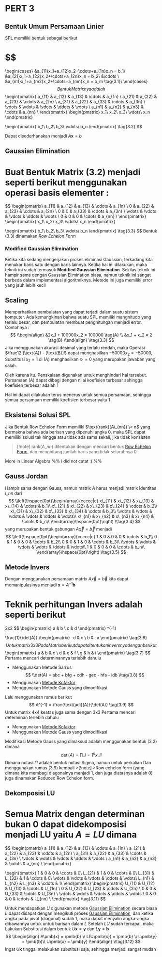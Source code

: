 # PERT 3

## Bentuk Umum Persamaan Linier

SPL memiliki bentuk sebagai berikut

# $$
\\begin{cases}
&a\_{11}x_1+a\_{12}x_2+\cdots+a\_{1n}x_n = b_1\\
&a\_{21}x_1+a\_{22}x_2+\cdots+a\_{2n}x_n = b_2\\
&\cdots \\
&a\_{m1}x_1+a\_{m2}x_2+\cdots+a\_{mn}x_n = b_m \tag{3.1}\\
\\end{cases}
$$
Bentuk Matrixnya adalah
$$
\\begin{pmatrix}
a\_{11} & a\_{12} & a\_{13} & \cdots & a\_{1n} \\
a\_{21} & a\_{22} & a\_{23} & \cdots & a\_{2n} \\
a\_{31} & a\_{22} & a\_{33} & \cdots & a\_{3n} \\
\\vdots & \vdots & \vdots & \ddots & \vdots \\
a\_{n1} & a\_{n2} & a\_{n3} & \cdots & a\_{nn} \\
\\end{pmatrix}
\\begin{pmatrix}
x_1\\
x_2\\
x_3\\
\\vdots\\
x_n
\\end{pmatrix}

\\begin{pmatrix}
b_1\\
b_2\\
b_3\\
\\vdots\\
b_n
\\end{pmatrix}
\\tag{3.2}
$$

Dapat disederhanakan menjadi $A\pmb{x} = b$ 

## Gaussian Elimination

# Buat Bentuk Matrix $(3.2)$  menjadi seperti berikut menggunakan operasi basis elementer :
$$
\\begin{pmatrix}
a\_{11} & a\_{12} & a\_{13} & \cdots & a\_{1n} \\
0 & a\_{22} & a\_{23} & \cdots & a\_{2n} \\
0 & 0 & a\_{33} & \cdots & a\_{3n} \\
\\vdots & \vdots & \vdots & \ddots & \vdots \\
0 & 0 & 0 & \cdots & a\_{nn} \\
\\end{pmatrix}
\\begin{pmatrix}
x_1\\
x_2\\
x_3\\
\\vdots\\
x_n
\\end{pmatrix}

\\begin{pmatrix}
b_1\\
b_2\\
b_3\\
\\vdots\\
b_n
\\end{pmatrix}
\\tag{3.3}
$$
Bentuk $(3.3)$ dinamakan *Row Echelon Form*

### Modified Gaussian Elimination

Ketika kita sedang mengerjakan proses eliminasi Gaussian, terkadang kita menukar baris satu dengan baris lainnya. Ketika hal ini dilakukan, maka teknik ini sudah termasuk **Modified Gaussian Elimination**. Sekilas teknik ini hampir sama dengan Gaussian Elimination biasa, namun teknik ini sangat berbeda dalam implementasi algoritmiknya. Metode ini juga memiliki error yang jauh lebih kecil

## Scaling

Memperhatikan pembulatan yang dapat terjadi dalam suatu sistem komputer. Ada kemungkinan bahwa suatu SPL memiliki mangnitudo yang terlalu besar, dan pembulatan membuat penghitungan menjadi error. 
Contohnya : 
$$
\\begin{align}
&2x_1 + 100000x_2 = 100000 \tag{A} \\
&x_1 + x_2 = 2 \tag{B}
\\end{align}
\\tag{3.3}
$$
Jika menggunakan akurasi desimal yang terlalu rendah, maka Operasi $\frac12 (\text{A}) - (\text{B})$ dapat menghasilkan $-50000x_2=-50000$, Substitusi $x_2 = 1$ di $(\text{A})$ menghasilkan $x_1 = 0$ yang merupakan jawaban yang salah.

Oleh karena itu. Penskalaan digunakan untuk menghindari hal tersebut. Persamaan $(\text{A})$ dapat dibagi dengan nilai koefisien terbesar sehingga koefisien terbesar adalah 1

Hal ini dapat dilakukan terus menerus untuk semua persamaan, sehingga semua persamaan memiliki koefisien terbesar yaitu 1

## Eksistensi Solusi SPL

Jika Bentuk Row Echelon Form memiliki $\text{rank}(A\_{nn}) \< n$ yang bermakna bahwa ada barisan yang dipenuhi angka 0, maka SPL dapat memiliki solusi tak hingga atau tidak ada sama sekali, jika tidak konsisten

 > 
 > \[!note\]
 > $\text{rank}(A\_{nn})$ ditentukan dengan mencari bentuk [Row Echelon Form](PERT%203.md#gaussian-elimination), dan menghitung jumlah baris yang tidak seluruhnya 0

More in Linear Algebra %% i did not catat :( %%

## Gauss Jordan

Hampir sama dengan Gauss, namun matrix $A$ harus menjadi matrix identitas $I\_{nn}$ dari 
$$
\\left(\hspace{0pt}\begin{array}{ccccc|c}
x\_{11} & x\_{12} & x\_{13} & x\_{14} & \cdots & b_1\\
x\_{21} & x\_{22} & x\_{23} & x\_{24} & \cdots & b_2\\
x\_{31} & x\_{32} & x\_{33} & x\_{34} & \cdots & b_3\\
\\vdots & \vdots & \vdots & \vdots & \ddots & \vdots\\
x\_{n1} & x\_{n2} & x\_{n3} & x\_{n4} & \cdots & b_n\\
\\end{array}\hspace{0pt}\right)
\\tag{3.4}
$$
yang merupakan bentuk gabungan $A\vec{x} = \vec{b}$
menjadi
$$
\\left(\hspace{0pt}\begin{array}{ccccc|c}
1 & 0 & 0 & 0 & \cdots & b_1\\
0 & 1 & 0 & 0 & \cdots & b_2\\
0 & 0 & 1 & 0 & \cdots & b_3\\
\\vdots & \vdots & \vdots & \vdots & \ddots & \vdots\\
1 & 0 & 0 & 0 & \cdots & b_n\\
\\end{array}\hspace{0pt}\right)
\\tag{3.5}
$$

## Metode Invers

Dengan menggunakan persamaan matrix $A\vec{x} = \vec{b}$ kita dapat memanipulasinya menjadi $\pmb{x} = A^{-1}\pmb{b}$ 

# Teknik perhitungan Invers adalah seperti berikut
2x2
$$
\\begin{pmatrix}
a & b \\
c & d
\\end{pmatrix} ^{-1}

\\frac{1}{\det(A)} 
\\begin{pmatrix}
-d & c \\
b & -a 
\\end{pmatrix}
\\tag{3.6}
$$
Untuk matrix 3x3
Pada Matrix berikut dapat ditentukan inversnya dengan berikut
$$
\\begin{pmatrix}
a & b & c \\
d & e & f \\
g & h & i
\\end{pmatrix}
\\tag{3.7}
$$
Pertama mencari determinannya terlebih dahulu

* Menggunakan Metode Sarrus 
  $$
  \\det(A) = abc + bfg + cdh - gec - hfa - idb
  \\tag{3.8}
  $$
* Menggunakan [Metode Kofaktor](https://byjus.com/maths/cofactor/) 
* Menggunakan Metode Gauss yang dimodifikasi

Lalu menggunakan rumus berikut
$$
A^{-1} = \frac{\text{adj}(A)}{\det(A)} \tag{3.9}
$$
Untuk matrix 4x4 keatas juga sama dengan 3x3
Pertama mencari determinan terlebih dahulu

* Menggunakan  [Metode Kofaktor](https://byjus.com/maths/cofactor/) 
* Menggunakan Metode Gauss yang dimodifikasi

Modifikasi Metode Gauss yang dimaksud adalah menggunakan bentuk $(3.2)$ dimana 
$$\det(A) = \prod\_{i=1}^nx\_{ii} \tag{3.10}$$
Dimana notasi $\Pi$ adalah bentuk notasi Sigma, namun untuk perkalian
Dan menggunakan rumus $(3.9)$ kembali
\>\[!note\]
\>Row echelon form (yang dimana kita membagi diagonalnya menjadi 1, dan juga diatasnya adalah 0) juga dinamakan Reduced Row Echelon form. 

## Dekomposisi LU

# Semua Matrix dengan determinan bukan 0 dapat didekomposisi menjadi LU yaitu $A = LU$ dimana
$$
\\begin{pmatrix}
a\_{11} & a\_{12} & a\_{13} & \cdots & a\_{1n} \\
a\_{21} & a\_{22} & a\_{23} & \cdots & a\_{2n} \\
a\_{31} & a\_{22} & a\_{33} & \cdots & a\_{3n} \\
\\vdots & \vdots & \vdots & \ddots & \vdots \\
a\_{n1} & a\_{n2} & a\_{n3} & \cdots & a\_{nn} \\
\\end{pmatrix}

\\begin{pmatrix}
1 & 0 & 0  & \cdots & 0\\
L\_{21} & 1 & 0  & \cdots & 0\\
L\_{31} & L\_{32} & 1  & \cdots & 0\\
\\vdots & \vdots & \vdots & \ddots & \vdots\\
L\_{n1} & L\_{n2} & L\_{n3} & \cdots & 1\\
\\end{pmatrix}
\\begin{pmatrix}
U\_{11} & U\_{12} & U\_{13} & \cdots & U\_{1n} \\
0 & U\_{22} & U\_{23} & \cdots & U\_{2n} \\
0 & 0 & U\_{33} & \cdots & U\_{3n} \\
\\vdots & \vdots & \vdots & \ddots & \vdots \\
0 & 0 & 0 & \cdots & U\_{nn} \\
\\end{pmatrix}
\\tag{3.11}
$$

Untuk mendapatkan $U$ digunakan metode [Gaussian Elimination](PERT%203.md#gaussian-elimination) secara biasa
$L$ dapat didapat dengan mengikuti proses [Gaussian Elimination](PERT%203.md#gaussian-elimination), dan ketika angka pada pivot (diagonal) sudah 1, maka dapat menyalin angka-angka dibawahnya untuk untuk barisan dalam $L$
Setelah $LU$ sudah tercapai, maka Lakukan Substitusi dalam bentuk $U\pmb{x} = \pmb{y}$  dan $L\pmb{y}=\pmb{b}$ 
$$
\\begin{align}
A\pmb{x} = \pmb{b} \\
L(U\pmb{x}) = \pmb{b} \\
L\pmb{y} = \pmb{b}\\
U\pmb{x} = \pmb{y}
\\end{align}
\\tag{3.12}
$$
Ingat $U\pmb{x}$ tinggal melakukan  substitusi saja, sehingga menjadi sangat mudah
